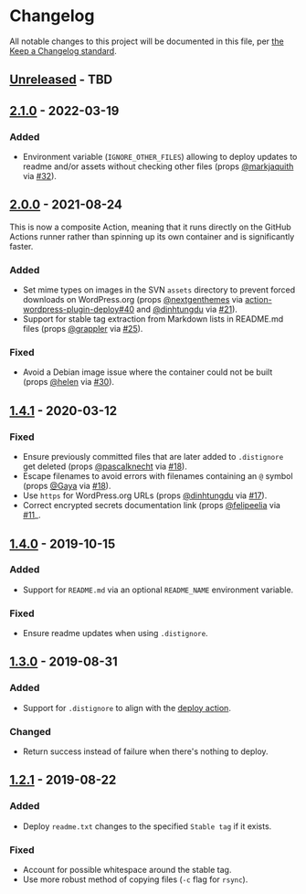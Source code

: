 # Changelog

All notable changes to this project will be documented in this file, per [the Keep a Changelog standard](http://keepachangelog.com/).

## [Unreleased] - TBD

## [2.1.0] - 2022-03-19
### Added
- Environment variable (`IGNORE_OTHER_FILES`) allowing to deploy updates to readme and/or assets without checking other files (props [@markjaquith](https://github.com/markjaquith) via [#32](https://github.com/10up/action-wordpress-plugin-asset-update/pull/32)).

## [2.0.0] - 2021-08-24
This is now a composite Action, meaning that it runs directly on the GitHub Actions runner rather than spinning up its own container and is significantly faster.

### Added
- Set mime types on images in the SVN `assets` directory to prevent forced downloads on WordPress.org (props [@nextgenthemes](https://github.com/nextgenthemes) via [action-wordpress-plugin-deploy#40](https://github.com/10up/action-wordpress-plugin-deploy/pull/40) and [@dinhtungdu](https://github.com/dinhtungdu) via [#21](https://github.com/10up/action-wordpress-plugin-asset-update/pull/21)).
- Support for stable tag extraction from Markdown lists in README.md files (props [@grappler](https://github.com/grappler) via [#25](https://github.com/10up/action-wordpress-plugin-asset-update/pull/25)).

### Fixed
- Avoid a Debian image issue where the container could not be built (props [@helen](https://github.com/helen) via [#30](https://github.com/10up/action-wordpress-plugin-asset-update/pull/30)).

## [1.4.1] - 2020-03-12
### Fixed
- Ensure previously committed files that are later added to `.distignore` get deleted (props [@pascalknecht](https://github.com/pascalknecht) via [#18](https://github.com/10up/action-wordpress-plugin-asset-update/pull/18)).
- Escape filenames to avoid errors with filenames containing an `@` symbol (props [@Gaya](https://github.com/Gaya) via [#18](https://github.com/10up/action-wordpress-plugin-asset-update/pull/18)).
- Use `https` for WordPress.org URLs (props [@dinhtungdu](https://github.com/dinhtungdu) via [#17](https://github.com/10up/action-wordpress-plugin-asset-update/pull/17)).
- Correct encrypted secrets documentation link (props [@felipeelia](https://github.com/felipeelia) via [#11](https://github.com/10up/action-wordpress-plugin-asset-update/pull/11)_.

## [1.4.0] - 2019-10-15
### Added
- Support for `README.md` via an optional `README_NAME` environment variable.

### Fixed
- Ensure readme updates when using `.distignore`.

## [1.3.0] - 2019-08-31
### Added
- Support for `.distignore` to align with the [deploy action](https://github.com/10up/action-wordpress-plugin-deploy/).

### Changed
- Return success instead of failure when there's nothing to deploy.

## [1.2.1] - 2019-08-22
### Added
- Deploy `readme.txt` changes to the specified `Stable tag` if it exists.

### Fixed
- Account for possible whitespace around the stable tag.
- Use more robust method of copying files (`-c` flag for `rsync`).

[Unreleased]: https://github.com/10up/action-wordpress-plugin-asset-update/compare/stable...develop
[2.1.0]: https://github.com/10up/action-wordpress-plugin-asset-update/compare/2.0.0...2.1.0
[2.0.0]: https://github.com/10up/action-wordpress-plugin-asset-update/compare/1.4.1...2.0.0
[1.4.1]: https://github.com/10up/action-wordpress-plugin-asset-update/compare/1.4.0...1.4.1
[1.4.0]: https://github.com/10up/action-wordpress-plugin-asset-update/compare/1.3.0...1.4.0
[1.3.0]: https://github.com/10up/action-wordpress-plugin-asset-update/compare/1.2.1...1.3.0
[1.2.1]: https://github.com/10up/action-wordpress-plugin-asset-update/compare/03e175e...d2b6608
